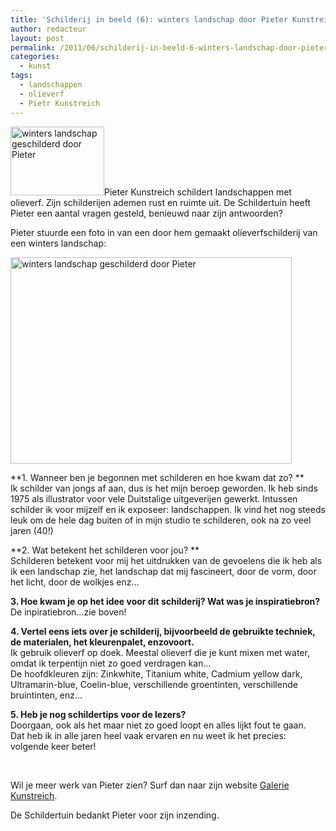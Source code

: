 ```yaml
---
title: 'Schilderij in beeld (6): winters landschap door Pieter Kunstreich'
author: redacteur
layout: post
permalink: /2011/06/schilderij-in-beeld-6-winters-landschap-door-pieter-kunstreich/
categories:
  - kunst
tags:
  - landschappen
  - olieverf
  - Pietr Kunstreich
---
```

<img class="alignleft size-thumbnail wp-image-2009" title="winters landschap geschilderd door Pieter" src="/wordpress/wp-content/uploads/2011/06/schilderij-van-Pieter-150x110.jpg" alt="winters landschap geschilderd door Pieter" width="150" height="110" />Pieter Kunstreich schildert landschappen met olieverf. Zijn schilderijen ademen rust en ruimte uit. De Schildertuin heeft Pieter een aantal vragen gesteld, benieuwd naar zijn antwoorden?<!--more Lees het interview met Pieter->-->

Pieter stuurde een foto in van een door hem gemaakt olieverfschilderij van een winters landschap:

<img class="aligncenter size-full wp-image-2009" title="winters landschap geschilderd door Pieter" src="/wordpress/wp-content/uploads/2011/06/schilderij-van-Pieter.jpg" alt="winters landschap geschilderd door Pieter" width="450" height="330" />

**1. Wanneer ben je begonnen met schilderen en hoe kwam dat zo? **  
Ik schilder van jongs af aan, dus is het mijn beroep geworden. Ik heb sinds 1975 als illustrator voor vele Duitstalige uitgeverijen gewerkt. Intussen schilder ik voor mijzelf en ik exposeer: landschappen. Ik vind het nog steeds leuk om de hele dag buiten of in mijn studio te schilderen, ook na zo veel jaren (40!)

**2. Wat betekent het schilderen voor jou? **  
Schilderen betekent voor mij het uitdrukken van de gevoelens die ik heb als ik een landschap zie, het landschap dat mij fascineert, door de vorm, door het licht, door de wolkjes enz&#8230;

**3. Hoe kwam je op het idee voor dit schilderij? Wat was je inspiratiebron?**  
De inpiratiebron&#8230;zie boven!

**4. Vertel eens iets over je schilderij, bijvoorbeeld de gebruikte techniek, de materialen, het kleurenpalet, enzovoort.**  
Ik gebruik olieverf op doek. Meestal olieverf die je kunt mixen met water, omdat ik terpentijn niet zo goed verdragen kan&#8230;  
De hoofdkleuren zijn: Zinkwhite, Titanium white, Cadmium yellow dark, Ultramarin-blue, Coelin-blue, verschillende groentinten, verschillende bruintinten, enz&#8230;

**5. Heb je nog schildertips voor de lezers?**  
Doorgaan, ook als het maar niet zo goed loopt en alles lijkt fout te gaan.  
Dat heb ik in alle jaren heel vaak ervaren en nu weet ik het precies: volgende keer beter!

&nbsp;

Wil je meer werk van Pieter zien? Surf dan naar zijn website <a title="bekijk werk van Pieter" href="http://galerie-kunstreich.com/index.html" target="_blank">Galerie Kunstreich</a>.

De Schildertuin bedankt Pieter voor zijn inzending.
